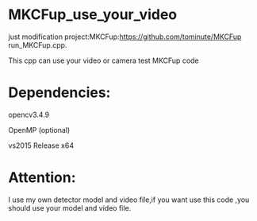 # MKCFup_use_your_video
just modification project:MKCFup:https://github.com/tominute/MKCFup
run_MKCFup.cpp.

This cpp can use your video or camera test MKCFup code

# Dependencies:
opencv3.4.9 

OpenMP (optional) 

vs2015 Release x64
# Attention:
I use my own detector model and video file,if you want use this code ,you should use your model and video file.
